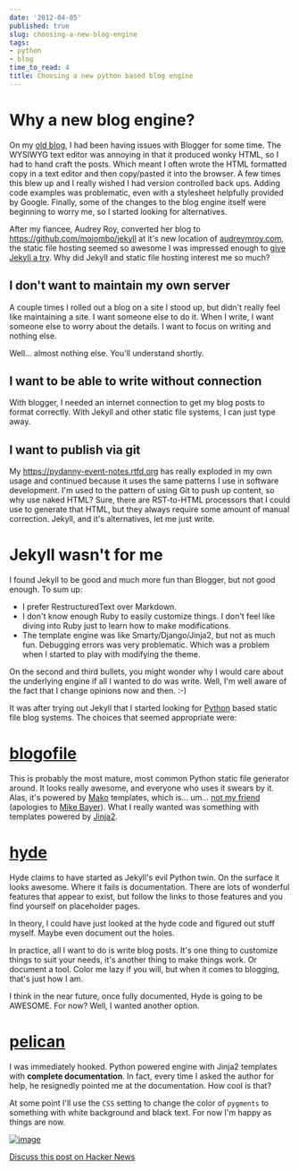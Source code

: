 ```yaml
---
date: '2012-04-05'
published: true
slug: choosing-a-new-blog-engine
tags:
- python
- blog
time_to_read: 4
title: Choosing a new python based blog engine
---
```


Why a new blog engine?
======================

On my [old blog](https://pydanny.blogspot.com/), I had been having
issues with Blogger for some time. The WYSIWYG text editor was annoying
in that it produced wonky HTML, so I had to hand craft the posts. Which
meant I often wrote the HTML formatted copy in a text editor and then
copy/pasted it into the browser. A few times this blew up and I really
wished I had version controlled back ups. Adding code examples was
problematic, even with a stylesheet helpfully provided by Google.
Finally, some of the changes to the blog engine itself were beginning to
worry me, so I started looking for alternatives.

After my fiancee, Audrey Roy, converted her blog to
<https://github.com/mojombo/jekyll> at it's new location of
[audreymroy.com](http://audreymroy.com), the static file hosting seemed
so awesome I was impressed enough to [give Jekyll a
try](https://pydanny.com/tried-out-jekyll.html). Why did Jekyll and
static file hosting interest me so much?

I don't want to maintain my own server
---------------------------------------

A couple times I rolled out a blog on a site I stood up, but didn't
really feel like maintaining a site. I want someone else to do it. When
I write, I want someone else to worry about the details. I want to focus
on writing and nothing else.

Well... almost nothing else. You'll understand shortly.

I want to be able to write without connection
---------------------------------------------

With blogger, I needed an internet connection to get my blog posts to
format correctly. With Jekyll and other static file systems, I can just
type away.

I want to publish via git
-------------------------

My <https://pydanny-event-notes.rtfd.org> has really exploded in my own
usage and continued because it uses the same patterns I use in software
development. I'm used to the pattern of using Git to push up content,
so why use naked HTML? Sure, there are RST-to-HTML processors that I
could use to generate that HTML, but they always require some amount of
manual correction. Jekyll, and it's alternatives, let me just write.

Jekyll wasn't for me
=====================

I found Jekyll to be good and much more fun than Blogger, but not good
enough. To sum up:

-   I prefer RestructuredText over Markdown.
-   I don't know enough Ruby to easily customize things. I don't feel
    like diving into Ruby just to learn how to make modifications.
-   The template engine was like Smarty/Django/Jinja2, but not as much
    fun. Debugging errors was very problematic. Which was a problem when
    I started to play with modifying the theme.

On the second and third bullets, you might wonder why I would care about
the underlying engine if all I wanted to do was write. Well, I'm well
aware of the fact that I change opinions now and then. :-)

It was after trying out Jekyll that I started looking for
[Python](http://python.org) based static file blog systems. The choices
that seemed appropriate were:

[blogofile](http://www.blogofile.com/)
======================================

This is probably the most mature, most common Python static file
generator around. It looks really awesome, and everyone who uses it
swears by it. Alas, it's powered by
[Mako](http://www.makotemplates.org/) templates, which is... um...
[not my
friend](https://pydanny.blogspot.com/2010/12/stupid-template-languages.html)
(apologies to [Mike
Bayer](http://techspot.zzzeek.org/2010/12/04/in-response-to-stupid-template-languages/)).
What I really wanted was something with templates powered by
[Jinja2](http://www.pocoo.org/projects/jinja2/).

[hyde](http://hyde.github.com/)
===============================

Hyde claims to have started as Jekyll's evil Python twin. On the
surface it looks awesome. Where it fails is documentation. There are
lots of wonderful features that appear to exist, but follow the links to
those features and you find yourself on placeholder pages.

In theory, I could have just looked at the hyde code and figured out
stuff myself. Maybe even document out the holes.

In practice, all I want to do is write blog posts. It's one thing to
customize things to suit your needs, it's another thing to make things
work. Or document a tool. Color me lazy if you will, but when it comes
to blogging, that's just how I am.

I think in the near future, once fully documented, Hyde is going to be
AWESOME. For now? Well, I wanted another option.

[pelican](http://pelican.readthedocs.org/)
==========================================

I was immediately hooked. Python powered engine with Jinja2 templates
with **complete documentation**. In fact, every time I asked the author
for help, he resignedly pointed me at the documentation. How cool is
that?

At some point I'll use the `CSS` setting to change the color of
`pygments` to something with white background and black text. For now
I'm happy as things are now.

[![image](http://farm8.staticflickr.com/7043/6831339872_10d0c40171.jpg)](http://www.flickr.com/photos/77704901@N05/6831339872/)

[Discuss this post on Hacker News]()
